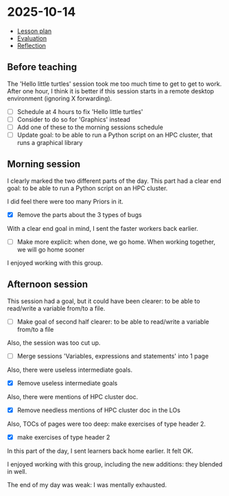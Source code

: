 # 2025-10-14

- [Lesson plan](../../lesson_plans/20251014/README.md)
- [Evaluation](../../evaluations/20251014/README.md)
- [Reflection](../../reflections/20251014/README.md)

## Before teaching

The 'Hello little turtles' session took me too much time to get
to get to work. After one hour, I think it is better if this
session starts in a remote desktop environment (ignoring X forwarding).

- [ ] Schedule at 4 hours to fix 'Hello little turtles'
- [ ] Consider to do so for 'Graphics' instead
- [ ] Add one of these to the morning sessions schedule
- [ ] Update goal: to be able to run a Python script on an HPC cluster,
  that runs a graphical library

## Morning session

I clearly marked the two different parts of the day.
This part had a clear end goal: to be able to run a Python
script on an HPC cluster.

I did feel there were too many Priors in it.

- [x] Remove the parts about the 3 types of bugs

With a clear end goal in mind, I sent the faster workers back earlier.

- [ ] Make more explicit: when done, we go home. When working together,
  we will go home sooner

I enjoyed working with this group.

## Afternoon session

This session had a goal, but it could have been
clearer: to be able to read/write a variable from/to a file.

- [ ] Make goal of second half clearer:
  to be able to read/write a variable from/to a file

Also, the session was too cut up.

- [ ] Merge sessions 'Variables, expressions and statements'
  into 1 page

Also, there were useless intermediate goals.

- [x] Remove useless intermediate goals

Also, there were mentions of HPC cluster doc.

- [x] Remove needless mentions of HPC cluster doc in the LOs

Also, TOCs of pages were too deep: make exercises of type header 2.

- [x] make exercises of type header 2

In this part of the day, I sent learners back home earlier.
It felt OK.

I enjoyed working with this group, including the new additions:
they blended in well.

The end of my day was weak: I was mentally exhausted.



